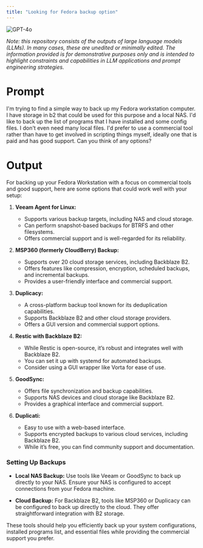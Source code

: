 ```yaml
---
title: "Looking for Fedora backup option"
---
```

![GPT-4o](https://img.shields.io/badge/GPT--4o-3333FF?style=for-the-badge&logo=openai&logoColor=white)



*Note: this repository consists of the outputs of large language models (LLMs). In many cases, these are unedited or minimally edited. The information provided is for demonstrative purposes only and is intended to highlight constraints and capabilities in LLM applications and prompt engineering strategies.*


# Prompt

I'm trying to find a simple way to back up my Fedora workstation computer. I have storage in b2 that could be used for this purpose and a local NAS. I'd like to back up the list of programs that I have installed and some config files. I don't even need many local files. I'd prefer to use a commercial tool rather than have to get involved in scripting things myself, ideally one that is paid and has good support. Can you think of any options?

# Output

For backing up your Fedora Workstation with a focus on commercial tools and good support, here are some options that could work well with your setup:

1. **Veeam Agent for Linux:**
   - Supports various backup targets, including NAS and cloud storage.
   - Can perform snapshot-based backups for BTRFS and other filesystems.
   - Offers commercial support and is well-regarded for its reliability.

2. **MSP360 (formerly CloudBerry) Backup:**
   - Supports over 20 cloud storage services, including Backblaze B2.
   - Offers features like compression, encryption, scheduled backups, and incremental backups.
   - Provides a user-friendly interface and commercial support.

3. **Duplicacy:**
   - A cross-platform backup tool known for its deduplication capabilities.
   - Supports Backblaze B2 and other cloud storage providers.
   - Offers a GUI version and commercial support options.

4. **Restic with Backblaze B2:**
   - While Restic is open-source, it’s robust and integrates well with Backblaze B2.
   - You can set it up with systemd for automated backups.
   - Consider using a GUI wrapper like Vorta for ease of use.

5. **GoodSync:**
   - Offers file synchronization and backup capabilities.
   - Supports NAS devices and cloud storage like Backblaze B2.
   - Provides a graphical interface and commercial support.

6. **Duplicati:**
   - Easy to use with a web-based interface.
   - Supports encrypted backups to various cloud services, including Backblaze B2.
   - While it’s free, you can find community support and documentation.

### Setting Up Backups

- **Local NAS Backup:** Use tools like Veeam or GoodSync to back up directly to your NAS. Ensure your NAS is configured to accept connections from your Fedora machine.

- **Cloud Backup:** For Backblaze B2, tools like MSP360 or Duplicacy can be configured to back up directly to the cloud. They offer straightforward integration with B2 storage.

These tools should help you efficiently back up your system configurations, installed programs list, and essential files while providing the commercial support you prefer.

 